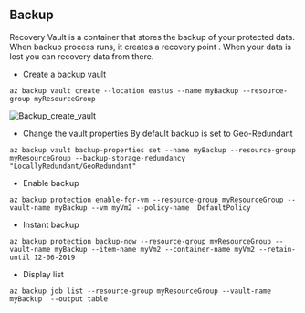 ## Backup
Recovery Vault is a container that stores the backup of your protected data. When backup process runs, it creates a recovery point . When your data is lost you can recovery data from there.

- Create a backup vault
```
az backup vault create --location eastus --name myBackup --resource-group myResourceGroup
```
![Backup_create_vault](backup_vault_create.png)

- Change the vault properties
By default backup is set to Geo-Redundant
```
az backup vault backup-properties set --name myBackup --resource-group myResourceGroup --backup-storage-redundancy "LocallyRedundant/GeoRedundant"
```

- Enable backup
```
az backup protection enable-for-vm --resource-group myResourceGroup --vault-name myBackup --vm myVm2 --policy-name  DefaultPolicy
```

- Instant backup
```
az backup protection backup-now --resource-group myResourceGroup --vault-name myBackup --item-name myVm2 --container-name myVm2 --retain-until 12-06-2019
```

- Display  list
```
az backup job list --resource-group myResourceGroup --vault-name myBackup  --output table
```
